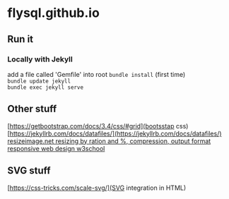 # flysql.github.io

## Run it
### Locally with Jekyll
add a file called 'Gemfile' into root
`bundle install` (first time)  
`bundle update jekyll`  
`bundle exec jekyll serve`  

## Other stuff
[https://getbootstrap.com/docs/3.4/css/#grid](bootsstap css)
[https://jekyllrb.com/docs/datafiles/](https://jekyllrb.com/docs/datafiles/)
[resizeimage.net resizing by ration and %, compression, output format](https://resizeimage.net/)  
[responsive web design w3school](https://www.w3schools.com/css/css_rwd_intro.asp)

## SVG stuff
[https://css-tricks.com/scale-svg/](SVG integration in HTML)